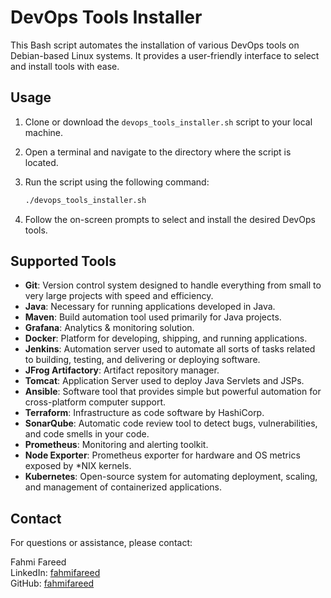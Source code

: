 # DevOps Tools Installer

This Bash script automates the installation of various DevOps tools on Debian-based Linux systems. It provides a user-friendly interface to select and install tools with ease.

## Usage

1. Clone or download the `devops_tools_installer.sh` script to your local machine.
2. Open a terminal and navigate to the directory where the script is located.
3. Run the script using the following command:

    ```bash
    ./devops_tools_installer.sh
    ```

4. Follow the on-screen prompts to select and install the desired DevOps tools.

## Supported Tools

- **Git**: Version control system designed to handle everything from small to very large projects with speed and efficiency.
- **Java**: Necessary for running applications developed in Java.
- **Maven**: Build automation tool used primarily for Java projects.
- **Grafana**: Analytics & monitoring solution.
- **Docker**: Platform for developing, shipping, and running applications.
- **Jenkins**: Automation server used to automate all sorts of tasks related to building, testing, and delivering or deploying software.
- **JFrog Artifactory**: Artifact repository manager.
- **Tomcat**: Application Server used to deploy Java Servlets and JSPs.
- **Ansible**: Software tool that provides simple but powerful automation for cross-platform computer support.
- **Terraform**: Infrastructure as code software by HashiCorp.
- **SonarQube**: Automatic code review tool to detect bugs, vulnerabilities, and code smells in your code.
- **Prometheus**: Monitoring and alerting toolkit.
- **Node Exporter**: Prometheus exporter for hardware and OS metrics exposed by *NIX kernels.
- **Kubernetes**: Open-source system for automating deployment, scaling, and management of containerized applications.

## Contact

For questions or assistance, please contact:

Fahmi Fareed  
LinkedIn: [fahmifareed](https://linkedin.com/in/fahmifareed)  
GitHub: [fahmifareed](https://github.com/fahmifareed)
